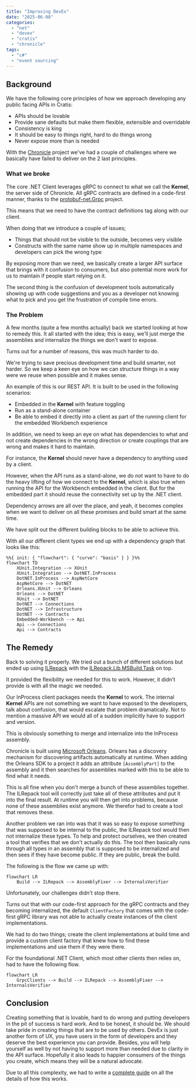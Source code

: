 ```yaml
---
title: "Improving DevEx"
date: "2025-06-08"
categories: 
  - "net"
  - "devex"
  - "cratis"
  - "chronicle"
tags: 
  - "c#"
  - "event sourcing"
---
```


## Background

We have the following core principles of how we approach developing any public facing APIs in Cratis:

- APIs should be lovable
- Provide sane defaults but make them flexible, extensible and overridable
- Consistency is king
- It should be easy to things right, hard to do things wrong
- Never expose more than is needed

With the [Chronicle](https://github.com/cratis/chronicle) project we've had a couple of challenges where
we basically have failed to deliver on the 2 last principles.

### What we broke

The core .NET Client leverages gRPC to connect to what we call the **Kernel**, the server side of Chronicle.
All gRPC contracts are defined in a code-first manner, thanks to the [protobuf-net.Grpc](https://github.com/protobuf-net/protobuf-net.Grpc) project.

This means that we need to have the contract definitions tag along with our client.

When doing that we introduce a couple of issues;

- Things that should not be visible to the outside, becomes very visible
- Constructs with the same name show up in multiple namespaces and developers can pick the wrong type

By exposing more than we need, we basically create a larger API surface that brings with it confusion
to consumers, but also potential more work for us to maintain if people start relying on it.

The second thing is the confusion of development tools automatically showing up with code suggestions
and you as a developer not knowing what to pick and you get the frustration of compile time errors.

### The Problem

A few months (quite a few months actually) back we started looking at how to remedy this.
It all started with the idea; this is easy, we'll just merge the assemblies and internalize the things
we don't want to expose.

Turns out for a number of reasons, this was much harder to do.

We're trying to save precious development time and build smarter, not harder. So we keep a keen eye on
how we can structure things in a way were we reuse when possible and it makes sense.

An example of this is our REST API. It is built to be used in the following scenarios:

- Embedded in the **Kernel** with feature toggling
- Run as a stand-alone container
- Be able to embed it directly into a client as part of the running client for the embedded Workbench experience

In addition, we need to keep an eye on what has dependencies to what and not create dependencies in
the wrong direction or create couplings that are wrong and makes it hard to maintain.

For instance, the **Kernel** should never have a dependency to anything used by a client.

However, when the API runs as a stand-alone, we do not want to have to do the heavy lifting of
how we connect to the **Kernel**, which is also true when running the API for the Workbench
embedded in the client. But for the embedded part it should reuse the connectivity set up by
the .NET client.

Dependency arrows are all over the place, and yeah, it becomes complex when we want to deliver on all
these promises and build smart at the same time.

We have split out the different building blocks to be able to achieve this.

With all our different client types we end up with a dependency graph that looks like this:

```mermaid
%%{ init: { "flowchart": { "curve": "basis" } } }%%
flowchart TD
    XUnit.Integration --> XUnit
    XUnit.Integration --> DotNET.InProcess
    DotNET.InProcess --> AspNetCore
    AspNetCore --> DotNET
    Orleans.XUnit --> Orleans
    Orleans --> DotNET
    XUnit --> DotNET
    DotNET --> Connections
    DotNET --> Infrastructure
    DotNET --> Contracts
    Embedded-Workbench --> Api
    Api --> Connections
    Api --> Contracts
```

## The Remedy

Back to solving it properly. We tried out a bunch of different solutions but ended up using
[ILRepack](https://github.com/gluck/il-repack) with the [ILRepack.Lib.MSBuild.Task](https://github.com/ravibpatel/ILRepack.Lib.MSBuild.Task) on top.

It provided the flexibility we needed for this to work. However, it didn't provide is with all the magic
we needed.

Our InProcess client packages needs the **Kernel** to work. The internal **Kernel** APIs are not something
we want to have exposed to the developers, talk about confusion, that would escalate that problem dramatically.
Not to mention a massive API we would all of a sudden implicitly have to support and version.

This is obviously something to merge and internalize into the InProcess assembly.

Chronicle is built using [Microsoft Orleans](https://learn.microsoft.com/en-us/dotnet/orleans/overview).
Orleans has a discovery mechanism for discovering artifacts automatically at runtime.
When adding the Orleans SDK to a project it adds an attribute `[AssemblyPart]` to the assembly and it
then searches for assemblies marked with this to be able to find what it needs.

This is all fine when you don't merge a bunch of these assemblies together. The ILRepack tool
will correctly just take all of these attributes and put it into the final result. At runtime you
will then get into problems, because none of these assemblies exist anymore. We therefor had to
create a tool that removes these.

Another problem we ran into was that it was so easy to expose something that was supposed to be internal
to the public, the ILRepack tool would then not internalize these types. To help and protect ourselves,
we then created a tool that verifies that we don't actually do this. The tool then basically runs through
all types in an assembly that is supposed to be internalized and then sees if they have become
public. If they are public, break the build.

The following is the flow we came up with:

```mermaid
flowchart LR
    Build --> ILRepack --> AssemblyFixer --> InternalsVerifier
```

Unfortunately, our challenges didn't stop there.

Turns out that with our code-first approach for the gRPC contracts and they becoming internalized, the
default `ClientFactory` that comes with the code-first gRPC library was not able to actually create
instances of the client implementations.

We had to do two things; create the client implementations at build time and provide a custom client factory
that knew how to find these implementations and use them if they were there.

For the foundational .NET Client, which most other clients then relies on, had to have the following
flow.

```mermaid
flowchart LR
    GrpcClients --> Build --> ILRepack --> AssemblyFixer --> InternalsVerifier
```

## Conclusion

Creating something that is lovable, hard to do wrong and putting developers in the pit of success is hard work.
And to be honest, it should be. We should take pride in creating things that are to be used by others.
DevEx is just another form of UX, you have users in the form of developers and they deserve the best experience
you can provide. Besides, you will help yourself as well by not having to support more than needed due
to clarity in the API surface. Hopefully it also leads to happier consumers of the things you create,
which means they will be a natural advocate.

Due to all this complexity, we had to write a [complete guide](https://www.cratis.io/docs/Chronicle/contributing/clients/internalization.html) on all the details of how this works.
